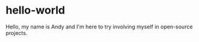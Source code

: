 # hello-world

Hello, my name is Andy and I'm here to try involving myself in open-source projects.
